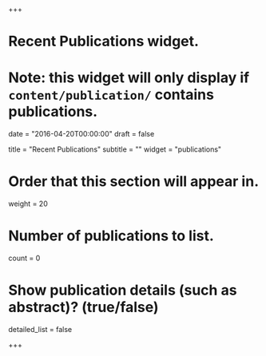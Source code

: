 +++
# Recent Publications widget.
# Note: this widget will only display if `content/publication/` contains publications.

date = "2016-04-20T00:00:00"
draft = false

title = "Recent Publications"
subtitle = ""
widget = "publications"

# Order that this section will appear in.
weight = 20

# Number of publications to list.
count = 0

# Show publication details (such as abstract)? (true/false)
detailed_list = false

+++


<script src="https://bibbase.org/show?bib=http%3A%2F%2Fdblp.dagstuhl.de%2Fpers%2Ftb0%2Fb%2FBerndt%3ASebastian.bib&jsonp=1&theme=simple"></script>
